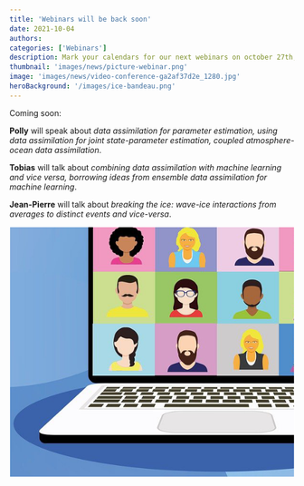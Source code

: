 ```yaml
---
title: 'Webinars will be back soon'
date: 2021-10-04
authors:
categories: ['Webinars']
description: Mark your calendars for our next webinars on october 27th, november 24th and december 15th by Polly Smith, Tobias Finn and Jean-Pierre Auclair
thumbnail: 'images/news/picture-webinar.png'
image: 'images/news/video-conference-ga2af37d2e_1280.jpg'
heroBackground: '/images/ice-bandeau.png'
---
```


Coming soon:

**Polly** will speak about *data assimilation for parameter estimation, using data assimilation for joint state-parameter estimation, coupled atmosphere-ocean data assimilation*.

**Tobias** will talk about *combining data assimilation with machine learning and vice versa, borrowing ideas from ensemble data assimilation for machine learning*.

**Jean-Pierre** will talk about *breaking the ice: wave-ice interactions from averages to distinct events and vice-versa*.


![conf](/images/news/picture-webinar.png)
